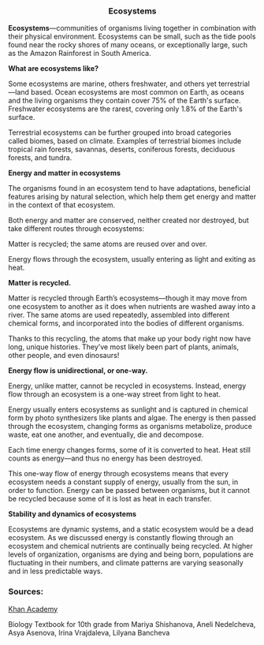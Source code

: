 <div align="center">
  <h3>Ecosystems</h3>
</div>

**Ecosystems**—communities of organisms living together in combination with their physical environment. Ecosystems can be small, such as the tide pools found near the rocky shores of many oceans, or exceptionally large, such as the Amazon Rainforest in South America. 

**What are ecosystems like?**

Some ecosystems are marine, others freshwater, and others yet terrestrial—land based. Ocean ecosystems are most common on Earth, as oceans and the living organisms they contain cover 75% of the Earth's surface. Freshwater ecosystems are the rarest, covering only 1.8% of the Earth's surface.

Terrestrial ecosystems can be further grouped into broad categories called biomes, based on climate. Examples of terrestrial biomes include tropical rain forests, savannas, deserts, coniferous forests, deciduous forests, and tundra. 

**Energy and matter in ecosystems**

The organisms found in an ecosystem tend to have adaptations, beneficial features arising by natural selection, which help them get energy and matter in the context of that ecosystem.

Both energy and matter are conserved, neither created nor destroyed, but take different routes through ecosystems:

Matter is recycled; the same atoms are reused over and over.

Energy flows through the ecosystem, usually entering as light and exiting as heat.

**Matter is recycled.**

Matter is recycled through Earth’s ecosystems—though it may move from one ecosystem to another as it does when nutrients are washed away into a river. The same atoms are used repeatedly, assembled into different chemical forms, and incorporated into the bodies of different organisms.

Thanks to this recycling, the atoms that make up your body right now have long, unique histories. They’ve most likely been part of plants, animals, other people, and even dinosaurs!

**Energy flow is unidirectional, or one-way.**

Energy, unlike matter, cannot be recycled in ecosystems. Instead, energy flow through an ecosystem is a one-way street from light to heat.

Energy usually enters ecosystems as sunlight and is captured in chemical form by photo synthesizers like plants and algae. The energy is then passed through the ecosystem, changing forms as organisms metabolize, produce waste, eat one another, and eventually, die and decompose.

Each time energy changes forms, some of it is converted to heat. Heat still counts as energy—and thus no energy has been destroyed.

This one-way flow of energy through ecosystems means that every ecosystem needs a constant supply of energy, usually from the sun, in order to function. Energy can be passed between organisms, but it cannot be recycled because some of it is lost as heat in each transfer.

**Stability and dynamics of ecosystems**

Ecosystems are dynamic systems, and a static ecosystem would be a dead ecosystem. As we discussed  energy is constantly flowing through an ecosystem and chemical nutrients are continually being recycled. At higher levels of organization, organisms are dying and being born, populations are fluctuating in their numbers, and climate patterns are varying seasonally and in less predictable ways.


<h3>Sources:</h3>
<p><a href="https://www.khanacademy.org/science/biology/ecology/intro-to-ecosystems/a/what-is-an-ecosystem">Khan Academy</a></p>
<p>Biology Textbook for 10th grade from Mariya Shishanova, Aneli Nedelcheva, Asya Asenova, Irina Vrajdaleva, Lilyana Bancheva</p>